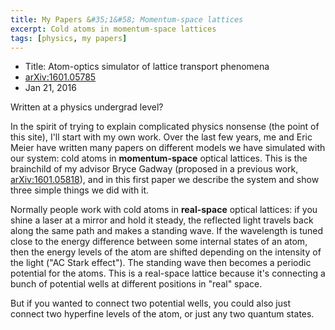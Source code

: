 ```yaml
---
title: My Papers &#35;1&#58; Momentum-space lattices
excerpt: Cold atoms in momentum-space lattices
tags: [physics, my papers]
---
```

* Title: Atom-optics simulator of lattice transport phenomena
* [arXiv:1601.05785](https://arxiv.org/abs/1601.05785)
* Jan 21, 2016

Written at a physics undergrad level?

In the spirit of trying to explain complicated physics nonsense (the point of this site), I'll start with my own work. Over the last few years, me and Eric Meier have written many papers on different models we have simulated with our system: cold atoms in **momentum-space** optical lattices. This is the brainchild of my advisor Bryce Gadway (proposed in a previous work, [arXiv:1601.05818](https://arxiv.org/abs/1601.05818)), and in this first paper we describe the system and show three simple things we did with it.

Normally people work with cold atoms in **real-space** optical lattices: if you shine a laser at a mirror and hold it steady, the reflected light travels back along the same path and makes a standing wave. If the wavelength is tuned close to the energy difference between some internal states of an atom, then the energy levels of the atom are shifted depending on the intensity of the light ("AC Stark effect"). The standing wave then becomes a periodic potential for the atoms. This is a real-space lattice because it's connecting a bunch of potential wells at different positions in "real" space.

But if you wanted to connect two potential wells, you could also just connect two hyperfine levels of the atom, or just any two quantum states.
